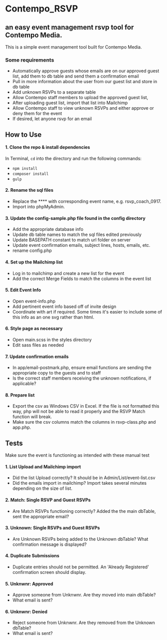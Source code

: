 # Contempo_RSVP

## an easy event management rsvp tool for Contempo Media.

This is a simple event management tool built for Contempo Media.

### Some requirements

* Automatically approve guests whose emails are on our approved guest list, add them to db table and send them a confirmation email
* Pull in more information about the user from our guest list and store in db table
* Add unknown RSVPs to a separate table
* Allow Contempo staff members to upload the approved guest list,
* After uploading guest list, import that list into Mailchimp
* Allow Contempo staff to view unknown RSVPs and either approve or deny them for the event
* If desired, let anyone rsvp for an email

## How to Use

#### 1. Clone the repo & install dependencies
In Terminal, `cd` into the directory and run the following commands:
- `npm install`
- `composer install`
- `gulp`

#### 2. Rename the sql files
- Replace the **** with corresponding event name, e.g. rsvp_coach_0917.
- Import into phpMyAdmin.

#### 3. Update the config-sample.php file found in the config directory
- Add the appropriate database info
- Update db table names to match the sql files edited previously
- Update BASEPATH constant to match url folder on server
- Update event confirmation emails, subject lines, hosts, emails, etc.
- rename config.php

#### 4. Set up the Mailchimp list
- Log in to mailchimp and create a new list for the event
- Add the correct Merge Fields to match the columns in the event list

#### 5. Edit Event Info
- Open event-info.php
- Add pertinent event info based off of invite design
- Coordinate with art if required. Some times it's easier to include some of this info as an one svg rather than html.

#### 6. Style page as necessary
- Open main.scss in the styles directory
- Edit sass files as needed

#### 7. Update confirmation emails
-  In app/email-postmark.php, ensure email functions are sending the appropriate copy to the guests and to staff
- Is the correct staff members receiving the unknown notifications, if applicable?

#### 8. Prepare list
- Export the csv as Windows CSV in Excel. If the file is not formatted this way, php will not be able to read it properly and the RSVP Match function will break.
- Make sure the csv columns match the columns in rsvp-class.php and app.php.

## Tests

Make sure the event is functioning as intended with these manual test

#### 1. List Upload and Mailchimp import
- Did the list Upload correctly? It should be in Admin/List/event-list.csv
- Did the emails import in mailchimp? Import takes several minutes depending on the size of list.
#### 2. Match: Single RSVP and Guest RSVPs
- Are Match RSVPs functioning correctly? Added the the main dbTable, sent the appropriate email?
#### 3. Unknown: Single RSVPs and Guest RSVPs
- Are Unknown RSVPs being added to the Unknown dbTable? What confirmation message is displayed?
#### 4. Duplicate Submissions
- Duplicate entries should not be permitted. An 'Already Registered' confirmation screen should display.
#### 5. Unknwnr: Approved
- Approve someone from Unknwnr. Are they moved into main dbTable?
- What email is sent?
#### 6. Unknwnr: Denied
- Reject someone from Unknwnr. Are they removed from the Unknown dbTable?
- What email is sent?
